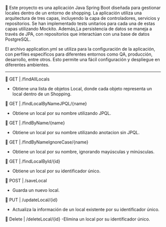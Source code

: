 
📌 Este proyecto es una aplicación Java Spring Boot diseñada para gestionar locales dentro de un entorno de shopping.
La aplicación utiliza una arquitectura de tres capas, incluyendo la capa de controladores, servicios y repositorios. 
Se han implementado tests unitarios para cada una de estas capas utilizando Mockito.
Además,La persistencia de datos se maneja a través de JPA, con repositorios que interactúan con una base de datos PostgreSQL.

El archivo application.yml se utiliza para la configuración de la aplicación, con perfiles específicos para diferentes entornos como QA, producción, desarrollo, entre otros.
Esto permite una fácil configuración y despliegue en diferentes ambientes.

-------------------------------------------------------------------------------------------------------------------------------------------------------------------------------

📍 GET | /findAllLocals
 - Obtiene una lista de objetos Local, donde cada objeto representa un local dentro de un Shopping.

📍 GET | /findLocalByNameJPQL/{name}
 - Obtiene un local por su nombre utilizando JPQL.
   
📍 GET | /findByName/{name}
 - Obtiene un local por su nombre utilizando anotacion sin JPQL.

📍 GET | /findByNameIgnoreCase/{name}
 - Obtiene un local por su nombre, ignorando mayúsculas y minúsculas.

📍 GET | /findLocalById/{id}
 - Obtiene un local por su identificador único.

📍 POST | /saveLocal
 - Guarda un nuevo local.

📍 PUT | /updateLocal/{id}
 - Actualiza la información de un local existente por su identificador único.

📍 Delete | /deleteLocal/{id}
 -Elimina un local por su identificador único.
